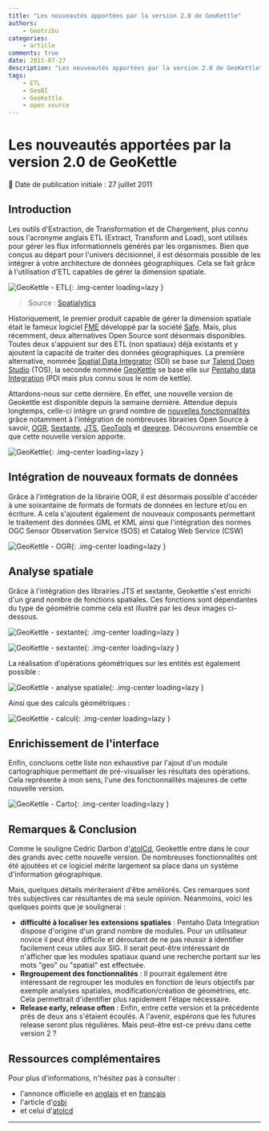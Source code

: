 ```yaml
---
title: "Les nouveautés apportées par la version 2.0 de GeoKettle"
authors:
    - Geotribu
categories:
    - article
comments: true
date: 2011-07-27
description: "Les nouveautés apportées par la version 2.0 de GeoKettle"
tags:
    - ETL
    - GeoBI
    - GeoKettle
    - open source
---
```


# Les nouveautés apportées par la version 2.0 de GeoKettle

:calendar: Date de publication initiale : 27 juillet 2011

## Introduction

Les outils d'Extraction, de Transformation et de Chargement, plus connu sous l'acronyme anglais ETL (Extract, Transform and Load), sont utilisés pour gérer les flux informationnels générés par les organismes. Bien que conçus au départ pour l'univers décisionnel, il est désormais possible de les intégrer à votre architecture de données géographiques. Cela se fait grâce à l'utilisation d'ETL capables de gérer la dimension spatiale.

![GeoKettle - ETL](https://cdn.geotribu.fr/img/articles-blog-rdp/articles/2011/ORG_Figure_ETLen.png "GeoKettle - ETL"){: .img-center loading=lazy }

> Source : [Spatialytics](http://www.spatialytics.org/projects/geokettle/)

Historiquement, le premier produit capable de gérer la dimension spatiale était le fameux logiciel [FME](http://www.safe.com/fme/fme-technology/fme-desktop/) développé par la société [Safe](http://www.safe.com/). Mais, plus récemment, deux alternatives Open Source sont désormais disponibles. Toutes deux s'appuient sur des ETL (non spatiaux) déjà existants et y ajoutent la capacité de traiter des données géographiques. La première alternative, nommée [Spatial Data Integrator](http://talendforge.org/wiki/doku.php?id=sdi:mainpage&s%5B%5D=spatial&s%5B%5D=data&s%5B%5D=integrator) (SDI) se base sur [Talend Open Studio](http://fr.talend.com/products-data-integration/talend-open-studio.php) (TOS), la seconde nommée [GeoKettle](http://www.spatialytics.org/projects/geokettle/) se base elle sur [Pentaho data Integration](http://kettle.pentaho.com/) (PDI mais plus connu sous le nom de kettle).

Attardons-nous sur cette dernière. En effet, une nouvelle version de Geokettle est disponible depuis la semaine dernière. Attendue depuis longtemps, celle-ci intègre un grand nombre de [nouvelles fonctionnalités](http://wiki.spatialytics.org/doku.php?id=projects:geokettle:documentation:what_is_new_in_version_2.0) grâce notamment à l'intégration de nombreuses librairies Open Source à savoir, [OGR](http://www.gdal.org/ogr), [Sextante](http://sextante.forge.osor.eu/), [JTS](http://www.vividsolutions.com/jts/main.htm), [GeoTools](http://geotools.org/) et [deegree](http://www.deegree.org/). Découvrons ensemble ce que cette nouvelle version apporte.

![GeoKettle](https://cdn.geotribu.fr/img/articles-blog-rdp/articles/2011/geokettle.png "GeoKettle"){: .img-center loading=lazy }

## Intégration de nouveaux formats de données

Grâce à l'intégration de la librairie OGR, il est désormais possible d'accéder à une soixantaine de formats de formats de données en lecture et/ou en écriture. A cela s'ajoutent également de nouveaux composants permettant le traitement des données GML et KML ainsi que l'intégration des normes OGC Sensor Observation Service (SOS) et Catalog Web Service (CSW)

![GeoKettle - OGR](https://cdn.geotribu.fr/img/articles-blog-rdp/articles/2011/ogr_geokettle.png "GeoKettle - OGR"){: .img-center loading=lazy }

## Analyse spatiale

Grâce à l'intégration des librairies JTS et sextante, Geokettle s'est enrichi d'un grand nombre de fonctions spatiales. Ces fonctions sont dépendantes du type de géométrie comme cela est illustré par les deux images ci-dessous.

![GeoKettle - sextante](https://cdn.geotribu.fr/img/articles-blog-rdp/articles/2011/sextante_1.png "GeoKettle - sextante"){: .img-center loading=lazy }

![GeoKettle - sextante](https://cdn.geotribu.fr/img/articles-blog-rdp/articles/2011/sextante_2.png "GeoKettle - sextante"){: .img-center loading=lazy }

La réalisation d'opérations géométriques sur les entités est également possible :

![GeoKettle - analyse spatiale](https://cdn.geotribu.fr/img/articles-blog-rdp/articles/2011/spatial_analyse.png "GeoKettle - analyse spatiale"){: .img-center loading=lazy }

Ainsi que des calculs géométriques :

![GeoKettle - calcul](https://cdn.geotribu.fr/img/articles-blog-rdp/articles/2011/calcul.png "GeoKettle - calcul"){: .img-center loading=lazy }

## Enrichissement de l'interface

Enfin, concluons cette liste non exhaustive par l'ajout d'un module cartographique permettant de pré-visualiser les résultats des opérations. Cela représente à mon sens, l'une des fonctionnalités majeures de cette nouvelle version.

![GeoKettle - Carto](https://cdn.geotribu.fr/img/articles-blog-rdp/articles/2011/carto.png "GeoKettle - Carto"){: .img-center loading=lazy }

## Remarques & Conclusion

Comme le souligne Cedric Darbon d'[atolCd](http://blog.atolcd.com/?p=864), Geokettle entre dans le cour des grands avec cette nouvelle version. De nombreuses fonctionnalités ont été ajoutées et ce logiciel mérite largement sa place dans un système d'information géographique.

Mais, quelques détails mériteraient d'être améliorés. Ces remarques sont très subjectives car résultantes de ma seule opinion. Néanmoins, voici les quelques points que je soulignerai :

- **difficulté à localiser les extensions spatiales** : Pentaho Data Integration dispose d'origine d'un grand nombre de modules. Pour un utilisateur novice il peut être difficile et déroutant de ne pas réussir à identifier facilement ceux utiles aux SIG. Il serait peut-être intéressant de n'afficher que les modules spatiaux quand une recherche portant sur les mots "geo" ou "spatial" est effectuée.
- **Regroupement des fonctionnalités** : Il pourrait également être intéressant de regrouper les modules en fonction de leurs objectifs par exemple analyses spatiales, modification/création de géométries, etc. Cela permettrait d'identifier plus rapidement l'étape nécessaire.
- **Release early, release often** : Enfin, entre cette version et la précédente près de deux ans s'étaient écoulés. A l'avenir, espérons que les futures release seront plus régulières. Mais peut-être est-ce prévu dans cette version 2 ?

## Ressources complémentaires

Pour plus d'informations, n'hésitez pas à consulter :

- l'annonce officielle en [anglais](http://wiki.spatialytics.org/doku.php?id=projects:geokettle:documentation:what_is_new_in_version_2.0) et en [français](http://www.spatialytics.org/fr/blogue/geokettle-2-0%C2%A0-spatialytics-annonce-la-disponibilite-dune-nouvelle-version-de-letl-spatial-open-source/)
- l'article d'[osbi](http://www.osbi.fr/?p=2679)
- et celui d'[atolcd](http://blog.atolcd.com/?p=864)

----

<!-- geotribu:authors-block -->
